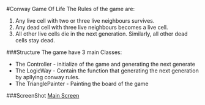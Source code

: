 #Conway Game Of Life
The Rules of the game are:
1. Any live cell with two or three live neighbours survives.
2. Any dead cell with three live neighbours becomes a live cell.
3. All other live cells die in the next generation. Similarly, all other dead cells stay dead.

###Structure
The game have 3 main Classes:
- The Controller - initialize of the game and generating the next generate
- The LogicWay - Contain the function that generating the next generation by apllying conway rules.
- The TrianglePainter - Painting the board of the game

###ScreenShot
[Main Screen](gameScreenShot.png)

